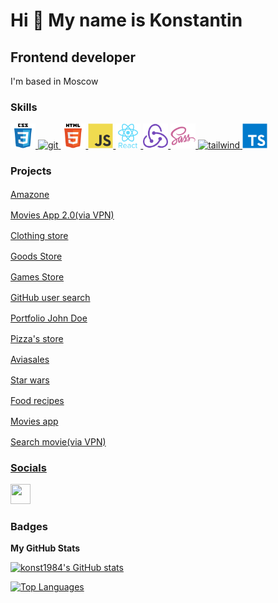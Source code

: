 # Hi 👋 My name is Konstantin

## Frontend developer

I'm based in Moscow

### Skills

<p align="left"> <a href="https://www.w3schools.com/css/" target="_blank" rel="noreferrer"> <img src="https://raw.githubusercontent.com/devicons/devicon/master/icons/css3/css3-original-wordmark.svg" alt="css3" width="40" height="40"/> </a> <a href="https://git-scm.com/" target="_blank" rel="noreferrer"> <img src="https://www.vectorlogo.zone/logos/git-scm/git-scm-icon.svg" alt="git" width="40" height="40"/> </a> <a href="https://www.w3.org/html/" target="_blank" rel="noreferrer"> <img src="https://raw.githubusercontent.com/devicons/devicon/master/icons/html5/html5-original-wordmark.svg" alt="html5" width="40" height="40"/> </a> <a href="https://developer.mozilla.org/en-US/docs/Web/JavaScript" target="_blank" rel="noreferrer"> <img src="https://raw.githubusercontent.com/devicons/devicon/master/icons/javascript/javascript-original.svg" alt="javascript" width="40" height="40"/> </a> <a href="https://reactjs.org/" target="_blank" rel="noreferrer"> <img src="https://raw.githubusercontent.com/devicons/devicon/master/icons/react/react-original-wordmark.svg" alt="react" width="40" height="40"/> </a> <a href="https://redux.js.org" target="_blank" rel="noreferrer"> <img src="https://raw.githubusercontent.com/devicons/devicon/master/icons/redux/redux-original.svg" alt="redux" width="40" height="40"/> </a> <a href="https://sass-lang.com" target="_blank" rel="noreferrer"> <img src="https://raw.githubusercontent.com/devicons/devicon/master/icons/sass/sass-original.svg" alt="sass" width="40" height="40"/> </a> <a href="https://tailwindcss.com/" target="_blank" rel="noreferrer"> <img src="https://www.vectorlogo.zone/logos/tailwindcss/tailwindcss-icon.svg" alt="tailwind" width="40" height="40"/> </a> <a href="https://www.typescriptlang.org/" target="_blank" rel="noreferrer"> <img src="https://raw.githubusercontent.com/devicons/devicon/master/icons/typescript/typescript-original.svg" alt="typescript" width="40" height="40"/> </a> </p>


### Projects

<p>
 <a href="https://custom-amazon.vercel.app/" target="_blank" rel="noreferrer" title="demo">Amazone</a>
  <a href="https://github.com/konst1984/my_amazone" target="_blank" rel="noreferrer" title="repository"> <picture> <source media="(prefers-color-scheme: dark)" srcset="https://raw.githubusercontent.com/danielcranney/readme-generator/main/public/icons/socials/github-dark.svg" /> <source media="(prefers-color-scheme: light)" srcset="https://raw.githubusercontent.com/danielcranney/readme-generator/main/public/icons/socials/github.svg" /> <img src="https://raw.githubusercontent.com/danielcranney/readme-generator/main/public/icons/socials/github.svg" width="16" height="16" /> </picture>
</p>

<p>
  <a href="https://konst1984.github.io/movix/" target="_blank" rel="noreferrer" title="demo">Movies App 2.0(via VPN)</a> 
  <a href="https://github.com/konst1984/movix" target="_blank" rel="noreferrer" title="repository"> <picture> <source media="(prefers-color-scheme: dark)" srcset="https://raw.githubusercontent.com/danielcranney/readme-generator/main/public/icons/socials/github-dark.svg" /> <source media="(prefers-color-scheme: light)" srcset="https://raw.githubusercontent.com/danielcranney/readme-generator/main/public/icons/socials/github.svg" /> <img src="https://raw.githubusercontent.com/danielcranney/readme-generator/main/public/icons/socials/github.svg" width="16" height="16" /> </picture>
</p>

<p>
  <a href="https://konst1984.github.io/clothing_store/" target="_blank" rel="noreferrer" title="demo">Clothing store</a>
  <a href="https://github.com/konst1984/clothing_store" target="_blank" rel="noreferrer" title="repository"> <picture> <source media="(prefers-color-scheme: dark)" srcset="https://raw.githubusercontent.com/danielcranney/readme-generator/main/public/icons/socials/github-dark.svg" /> <source media="(prefers-color-scheme: light)" srcset="https://raw.githubusercontent.com/danielcranney/readme-generator/main/public/icons/socials/github.svg" /> <img src="https://raw.githubusercontent.com/danielcranney/readme-generator/main/public/icons/socials/github.svg" width="16" height="16" /> </picture>
</p>

<p>
  <a href="https://konst1984.github.io/goods_store/" target="_blank" rel="noreferrer" title="demo">Goods Store</a>
  <a href="https://github.com/konst1984/goods_store" target="_blank" rel="noreferrer" title="repository"> <picture> <source media="(prefers-color-scheme: dark)" srcset="https://raw.githubusercontent.com/danielcranney/readme-generator/main/public/icons/socials/github-dark.svg" /> <source media="(prefers-color-scheme: light)" srcset="https://raw.githubusercontent.com/danielcranney/readme-generator/main/public/icons/socials/github.svg" /> <img src="https://raw.githubusercontent.com/danielcranney/readme-generator/main/public/icons/socials/github.svg" width="16" height="16" /> </picture>
</p>

<p>
  <a href="https://konst1984.github.io/games_store/" target="_blank" rel="noreferrer" title="demo">Games Store</a>
  <a href="https://github.com/konst1984/games_store" target="_blank" rel="noreferrer" title="repository"> <picture> <source media="(prefers-color-scheme: dark)" srcset="https://raw.githubusercontent.com/danielcranney/readme-generator/main/public/icons/socials/github-dark.svg" /> <source media="(prefers-color-scheme: light)" srcset="https://raw.githubusercontent.com/danielcranney/readme-generator/main/public/icons/socials/github.svg" /> <img src="https://raw.githubusercontent.com/danielcranney/readme-generator/main/public/icons/socials/github.svg" width="16" height="16" /> </picture>
</p>


<p>
  <a href="https://konst1984.github.io/login" target="_blank" rel="noreferrer" title="demo">GitHub user search</a>
  <a href="https://github.com/konst1984/user_search" target="_blank" rel="noreferrer" title="repository"> <picture> <source media="(prefers-color-scheme: dark)" srcset="https://raw.githubusercontent.com/danielcranney/readme-generator/main/public/icons/socials/github-dark.svg" /> <source media="(prefers-color-scheme: light)" srcset="https://raw.githubusercontent.com/danielcranney/readme-generator/main/public/icons/socials/github.svg" /> <img src="https://raw.githubusercontent.com/danielcranney/readme-generator/main/public/icons/socials/github.svg" width="16" height="16" /> </picture>
</p>


<p>
  <a href="https://konst1984.github.io/portfolio_app/" target="_blank" rel="noreferrer" title="demo">Portfolio John Doe</a>
  <a href="https://github.com/konst1984/portfolio_app" target="_blank" rel="noreferrer" title="repository"> <picture> <source media="(prefers-color-scheme: dark)" srcset="https://raw.githubusercontent.com/danielcranney/readme-generator/main/public/icons/socials/github-dark.svg" /> <source media="(prefers-color-scheme: light)" srcset="https://raw.githubusercontent.com/danielcranney/readme-generator/main/public/icons/socials/github.svg" /> <img src="https://raw.githubusercontent.com/danielcranney/readme-generator/main/public/icons/socials/github.svg" width="16" height="16" /> </picture>
</p>


<p>
  <a href="https://konst1984.github.io/pizzas/" target="_blank" rel="noreferrer" title="demo">Pizza's store</a>
  <a href="https://github.com/konst1984/pizzas" target="_blank" rel="noreferrer" title="repository"> <picture> <source media="(prefers-color-scheme: dark)" srcset="https://raw.githubusercontent.com/danielcranney/readme-generator/main/public/icons/socials/github-dark.svg" /> <source media="(prefers-color-scheme: light)" srcset="https://raw.githubusercontent.com/danielcranney/readme-generator/main/public/icons/socials/github.svg" /> <img src="https://raw.githubusercontent.com/danielcranney/readme-generator/main/public/icons/socials/github.svg" width="16" height="16" /> </picture>
</p>


<p>
  <a href="https://aviasales-eaqif1p5t-konst1984.vercel.app/" target="_blank" rel="noreferrer" title="demo">Aviasales</a>
  <a href="https://github.com/konst1984/Aviasales" target="_blank" rel="noreferrer" title="repository"> <picture> <source media="(prefers-color-scheme: dark)" srcset="https://raw.githubusercontent.com/danielcranney/readme-generator/main/public/icons/socials/github-dark.svg" /> <source media="(prefers-color-scheme: light)" srcset="https://raw.githubusercontent.com/danielcranney/readme-generator/main/public/icons/socials/github.svg" /> <img src="https://raw.githubusercontent.com/danielcranney/readme-generator/main/public/icons/socials/github.svg" width="16" height="16" /> </picture>
</p>

<p>
  <a href="https://konst1984.github.io/react-star-wars/" target="_blank" rel="noreferrer" title="demo">Star wars</a>
  <a href="https://github.com/konst1984/react-star-wars" target="_blank" rel="noreferrer" title="repository"> <picture> <source media="(prefers-color-scheme: dark)" srcset="https://raw.githubusercontent.com/danielcranney/readme-generator/main/public/icons/socials/github-dark.svg" /> <source media="(prefers-color-scheme: light)" srcset="https://raw.githubusercontent.com/danielcranney/readme-generator/main/public/icons/socials/github.svg" /> <img src="https://raw.githubusercontent.com/danielcranney/readme-generator/main/public/icons/socials/github.svg" width="16" height="16" /> </picture>
</p>

<p>
  <a href="https://konst1984.github.io/foods-react/" target="_blank" rel="noreferrer" title="demo">Food recipes</a>
  <a href="https://github.com/konst1984/foods-react" target="_blank" rel="noreferrer" title="repository"> <picture> <source media="(prefers-color-scheme: dark)" srcset="https://raw.githubusercontent.com/danielcranney/readme-generator/main/public/icons/socials/github-dark.svg" /> <source media="(prefers-color-scheme: light)" srcset="https://raw.githubusercontent.com/danielcranney/readme-generator/main/public/icons/socials/github.svg" /> <img src="https://raw.githubusercontent.com/danielcranney/readme-generator/main/public/icons/socials/github.svg" width="16" height="16" /> </picture>
</p>

<p>
  <a href="https://konst1984.github.io/movie_app/" target="_blank" rel="noreferrer" title="demo">Movies app</a>
  <a href="https://github.com/konst1984/search_movie" target="_blank" rel="noreferrer" title="repository"> <picture> <source media="(prefers-color-scheme: dark)" srcset="https://raw.githubusercontent.com/danielcranney/readme-generator/main/public/icons/socials/github-dark.svg" /> <source media="(prefers-color-scheme: light)" srcset="https://raw.githubusercontent.com/danielcranney/readme-generator/main/public/icons/socials/github.svg" /> <img src="https://raw.githubusercontent.com/danielcranney/readme-generator/main/public/icons/socials/github.svg" width="16" height="16" /> </picture>
</p>

<p>
  <a href="https://movie-p918joi1f-konst1984.vercel.app/" target="_blank" rel="noreferrer" title="demo">Search movie(via VPN)</a>
  <a href="https://github.com/konst1984/search_movie" target="_blank" rel="noreferrer" title="repository"> <picture> <source media="(prefers-color-scheme: dark)" srcset="https://raw.githubusercontent.com/danielcranney/readme-generator/main/public/icons/socials/github-dark.svg" /> <source media="(prefers-color-scheme: light)" srcset="https://raw.githubusercontent.com/danielcranney/readme-generator/main/public/icons/socials/github.svg" /> <img src="https://raw.githubusercontent.com/danielcranney/readme-generator/main/public/icons/socials/github.svg" width="16" height="16" /> </picture>
</p>


### Socials

<p align="left"> <a href="https://www.github.com/konst1984" target="_blank" rel="noreferrer"> <picture> <source media="(prefers-color-scheme: dark)" srcset="https://raw.githubusercontent.com/danielcranney/readme-generator/main/public/icons/socials/github-dark.svg" /> <source media="(prefers-color-scheme: light)" srcset="https://raw.githubusercontent.com/danielcranney/readme-generator/main/public/icons/socials/github.svg" /> <img src="https://raw.githubusercontent.com/danielcranney/readme-generator/main/public/icons/socials/github.svg" width="32" height="32" /> </picture> </a></p>


### Badges

<b>My GitHub Stats</b>

<a href="http://www.github.com/konst1984"><img src="https://github-readme-stats.vercel.app/api?username=konst1984&show_icons=true&hide=&count_private=true&title_color=3382ed&text_color=ffffff&icon_color=0891b2&bg_color=22272e&hide_border=true&show_icons=true" alt="konst1984's GitHub stats" /></a>

<a href="https://github.com/konst1984" align="left"><img src="https://github-readme-stats.vercel.app/api/top-langs/?username=konst1984&langs_count=10&title_color=3382ed&text_color=ffffff&icon_color=0891b2&bg_color=22272e&hide_border=true&locale=en&custom_title=Top%20%Languages" alt="Top Languages" /></a>
